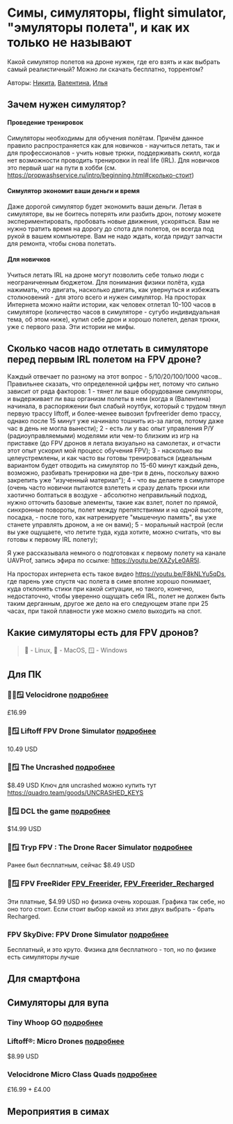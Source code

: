 # Симы, симуляторы, flight simulator, "эмуляторы полета", и как их только не называют
Какой симулятор полетов на дроне нужен, где его взять и как выбрать самый реалистичный? Можно ли скачать бесплатно, торрентом?

Авторы: [Никита](https://github.com/suput), [Валентина](https://github.com/ikherty), [Илья](https://t.me/uncleDX)

## Зачем нужен симулятор?

#### Проведение тренировок
Симуляторы необходимы для обучения полётам. Причём данное правило распространяется как для новичков - научиться летать, так и для профессионалов - учить новые трюки, поддерживать скилл, когда нет возможности проводить тренировки in real life (IRL). Для новичков это первый шаг на пути в хобби (см. https://propwashservice.ru/intro/beginning.html#сколько-стоит)

#### Симулятор экономит ваши деньги и время
Даже дорогой симулятор будет экономить ваши деньги. Летая в симуляторе, вы не боитесь потерять или разбить дрон, потому можете экспериментировать, пробовать новые движения, ускоряться. Вам не нужно тратить время на дорогу до спота для полетов, он всегда под рукой в вашем компьютере. Вам не надо ждать, когда придут запчасти для ремонта, чтобы снова полетать.

#### Для новичков
Учиться летать IRL на дроне могут позволить себе только люди с неограниченным бюджетом. Для понимания физики полёта, куда нажимать, что двигать, насколько двигать, как увернуться и избежать столкновений - для этого всего и нужен симулятор. На просторах Интернета можно найти истории, как человек отлетал 10-100 часов в симуляторе (количество часов в симуляторе - сугубо индивидуальная тема, об этом ниже), купил себе дрон и хорошо полетел, делая трюки, уже с первого раза. Эти истории не мифы.

## Сколько часов надо отлетать в симуляторе перед первым IRL полетом на FPV дроне?

Каждый отвечает по разному на этот вопрос - 5/10/20/100/1000 часов.. Правильнее сказать, что определенной цифры нет, потому что сильно зависит от ряда факторов:
1 - тянет ли ваше оборудование симуляторы, и выдерживает ли ваш организм полеты в нем (когда я (Валентина) начинала, в распоряжении был слабый ноутбук, который с трудом тянул первую трассу liftoff, и более-менее вывозил fpvfreerider demo трассу, однако после 15 минут уже начинало тошнить из-за лагов, потому даже час в день не могла вынести);
2 - есть ли у вас опыт управления Р/У (радиоуправляемыми) моделями или чем-то близким из игр на приставке (до FPV дронов я летала визуально на самолетах, и отчасти этот опыт ускорил мой процесс обучения FPV);
3 - насколько вы целеустремлены, и как часто вы готовы тренироваться (идеальным вариантом будет отводить на симулятор по 15-60 минут каждый день, возможно, разбивать тренировки на две-три в день, поскольку важно закрепить уже "изученный материал");
4 - что вы делаете в симуляторе (очень часто новички пытаются взлететь и сразу делать трюки или хаотично болтаться в воздухе - абсолютно неправильный подход, нужно отточить базовые элементы, такие как взлет, полет по прямой, синхронные повороты, полет между препятствиями и на одной высоте, посадка, - после того, как натренируете "мышечную память", вы уже станете управлять дроном, а не он вами);
5 - моральный настрой (если вы уже ощущаете, что летите туда, куда хотите, можно считать, что вы готовы к первому IRL полету);

Я уже рассказывала немного о подготовках к первому полету на канале UAVProf, запись эфира по ссылке: https://youtu.be/XAZyLe0AR5I.

На просторах интернета есть такое видео https://youtu.be/F8kNLYu5qDs, где парень уже спустя час полета в симе вполне хорошо понимает, куда отклонять стики при какой ситуации, но такого, конечно, недостаточно, чтобы уверенно ощущать себя IRL, полет не должен быть таким дерганным, другое же дело на его следующем этапе при 25 часах, при такой плавности уже можно смело выходить на спот.

## Какие симуляторы есть для FPV дронов?

> 🐧 - Linux,
> 🍏 - MacOS,
> 🪟 - Windows

## Для ПК

### 🐧🍏🪟 Velocidrone [подробнее](https://www.velocidrone.com/shop)
£16.99

### 🍏🪟 Liftoff FPV Drone Simulator [подробнее](https://store.steampowered.com/app/410340/Liftoff_FPV_Drone_Racing/)
10.49 USD

### 🍏🪟 The Uncrashed [подробнее](https://store.steampowered.com/app/1682970/Uncrashed__FPV_Drone_Simulator/)
$8.49 USD Ключ для uncrashed можно купить тут https://quadro.team/goods/UNCRASHED_KEYS

### 🍏🪟 DCL the game [подробнее](https://store.steampowered.com/app/964570/DCL__The_Game/)
$14.99 USD

### 🍏🪟 Tryp FPV : The Drone Racer Simulator [подробнее](https://store.steampowered.com/app/1881200/TRYP_FPV__The_Drone_Racer_Simulator/)
Ранее был бесплатным, сейчас $8.49 USD

### 🍏🪟 FPV FreeRider [FPV_Freerider](https://store.steampowered.com/app/854250/FPV_Freerider/), [FPV_Freerider_Recharged](https://store.steampowered.com/app/813530/FPV_Freerider_Recharged/)
Эти платные, $4.99 USD но физика очень хорошая. Графика так себе, но оно того стоит. Если стоит выбор какой из этих двух выбрать - брать Recharged.

### FPV SkyDive: FPV Drone Simulator [подробнее](https://store.steampowered.com/app/1278060/FPVSkyDive__FPV_Drone_Racing__Freestyle_Simulator/)
Бесплатный, и это круто. Физика для бесплатного - топ, но по физике есть симуляторы лучше

## Для смартфона

## Симуляторы для вупа

### Tiny Whoop GO [подробнее](https://www.tinywhoopclubnetwork.com/twgo)

### Liftoff®: Micro Drones [подробнее](https://store.steampowered.com/app/1432320/Liftoff_Micro_Drones/)
$8.99 USD

### Velocidrone Micro Class Quads [подробнее](https://www.velocidrone.com/shop)
£16.99 + £4.00

## Мероприятия в симах


